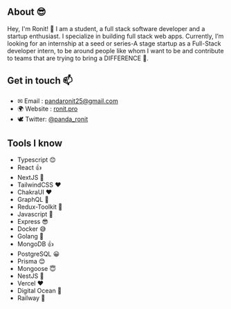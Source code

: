 ## About 😎
Hey, I'm Ronit! 👋 I am a student, a full stack software developer and a startup enthusiast. I specialize in building full stack web apps. Currently, I’m looking for an internship at a seed or series-A stage startup as a Full-Stack developer intern, to be around people like whom I want to be and contribute to teams that are trying to bring a DIFFERENCE 🚀. 

## Get in touch 📫
- ✉ Email : [pandaronit25@gmail.com](mailto:pandaronit25@gmail.com)
- 🌍 Website : [ronit.pro](https://ronit.pro)
- 🕊️ Twitter: [@panda_ronit](https://twitter.com/panda_ronit)

## Tools I know
- Typescript 😊
- React 👍
- NextJS 🚀
- TailwindCSS ♥️
- ChakraUI ♥️
- GraphQL 🙂
- Redux-Toolkit 💪
- Javascript 🙂
- Express 😎
- Docker 😅
- Golang 👋
- MongoDB 👍
- PostgreSQL 😀
- Prisma 😊
- Mongoose 😇
- NestJS 💪
- Vercel ♥️
- Digital Ocean 🚀
- Railway 💪
